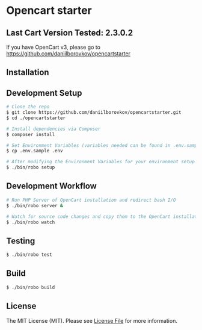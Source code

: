 # Opencart starter

## Last Cart Version Tested: 2.3.0.2
If you have OpenCart v3, please go to https://github.com/daniilborovkov/opencartstarter

## Installation

## Development Setup

``` bash
# Clone the repo
$ git clone https://github.com/daniilborovkov/opencartstarter.git
$ cd ./opencartstarter

# Install dependencies via Composer
$ composer install

# Set Environment Variables (variables needed can be found in .env.sample)
$ cp .env.sample .env

# After modifying the Environment Variables for your environment setup OpenCart
$ ./bin/robo setup
```

## Development Workflow

``` bash
# Run PHP Server of OpenCart installation and redirect bash I/O
$ ./bin/robo server &

# Watch for source code changes and copy them to the OpenCart installation
$ ./bin/robo watch
```

## Testing

``` bash
$ ./bin/robo test
```

## Build

``` bash
$ ./bin/robo build
```

## License

The MIT License (MIT). Please see [License File](LICENSE.md) for more information.